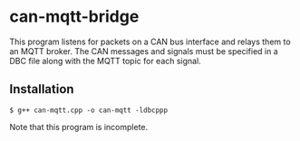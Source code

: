 # can-mqtt-bridge

This program listens for packets on a CAN bus interface and relays them to an MQTT broker. The CAN messages and signals must be specified in a DBC file along with the MQTT topic for each signal.

## Installation

    $ g++ can-mqtt.cpp -o can-mqtt -ldbcppp

Note that this program is incomplete.
